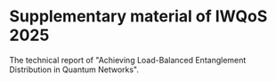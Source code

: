 # Supplementary material of IWQoS 2025
The technical report of "Achieving Load-Balanced Entanglement Distribution in Quantum Networks".
